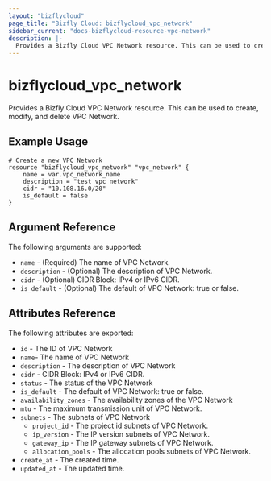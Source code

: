 ```yaml
---
layout: "bizflycloud"
page_title: "Bizfly Cloud: bizflycloud_vpc_network"
sidebar_current: "docs-bizflycloud-resource-vpc-network"
description: |-
  Provides a Bizfly Cloud VPC Network resource. This can be used to create, modify, and delete VPC Networks.
---
```


# bizflycloud\_vpc\_network

Provides a Bizfly Cloud VPC Network resource. This can be used to create,
modify, and delete VPC Network.

## Example Usage

```hcl
# Create a new VPC Network
resource "bizflycloud_vpc_network" "vpc_network" {
    name = var.vpc_network_name
    description = "test vpc network"
    cidr = "10.108.16.0/20"
    is_default = false
}
```

## Argument Reference

The following arguments are supported:

* `name` - (Required) The name of VPC Network.
* `description` - (Optional) The description of VPC Network.
* `cidr` - (Optional) CIDR Block: IPv4 or IPv6 CIDR. 
* `is_default` - (Optional) The default of VPC Network: true or false.

## Attributes Reference

The following attributes are exported:

* `id` - The ID of VPC Network
* `name`- The name of VPC Network
* `description` - The description of VPC Network
* `cidr` - CIDR Block: IPv4 or IPv6 CIDR. 
* `status` - The status of the VPC Network
* `is_default` - The default of VPC Network: true or false.
* `availability_zones` - The availability zones of the VPC Network
* `mtu` - The maximum transmission unit of VPC Network.
* `subnets` - The subnets of VPC Network
  * `project_id` - The project id subnets of VPC Network.
  * `ip_version` - The IP version subnets of VPC Network.
  * `gateway_ip` - The IP gateway subnets of VPC Network.
  * `allocation_pools` - The allocation pools subnets of VPC Network.
* `create_at` - The created time.
* `updated_at` - The updated time.
